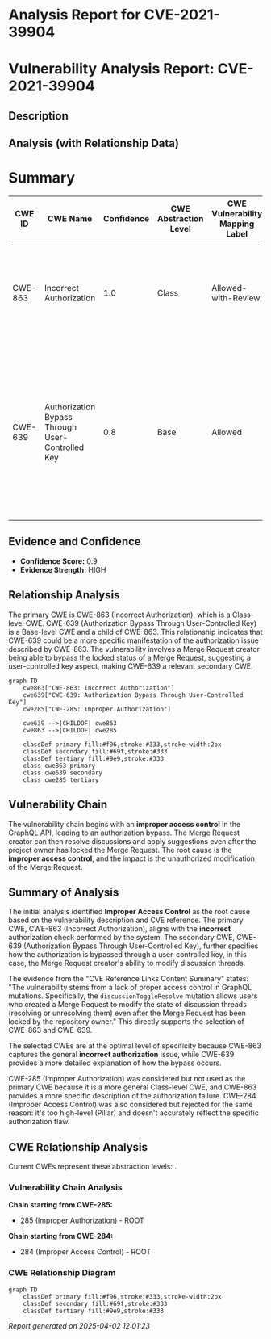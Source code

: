 # Analysis Report for CVE-2021-39904

# Vulnerability Analysis Report: CVE-2021-39904

## Description



## Analysis (with Relationship Data)

# Summary
| CWE ID | CWE Name | Confidence | CWE Abstraction Level | CWE Vulnerability Mapping Label | CWE-Vulnerability Mapping Notes |
|---|---|---|---|---|---|
| CWE-863 | Incorrect Authorization | 1.0 | Class | Allowed-with-Review | Primary CWE. The program performs an authorization check, but it does not correctly perform the check. |
| CWE-639 | Authorization Bypass Through User-Controlled Key | 0.8 | Base | Allowed | Secondary CWE. The system's authorization functionality does not prevent one user from gaining access to another user's data or record by modifying the key value identifying the data. |

## Evidence and Confidence

*   **Confidence Score:** 0.9
*   **Evidence Strength:** HIGH

## Relationship Analysis
The primary CWE is CWE-863 (Incorrect Authorization), which is a Class-level CWE. CWE-639 (Authorization Bypass Through User-Controlled Key) is a Base-level CWE and a child of CWE-863. This relationship indicates that CWE-639 could be a more specific manifestation of the authorization issue described by CWE-863. The vulnerability involves a Merge Request creator being able to bypass the locked status of a Merge Request, suggesting a user-controlled key aspect, making CWE-639 a relevant secondary CWE.

```mermaid
graph TD
    cwe863["CWE-863: Incorrect Authorization"]
    cwe639["CWE-639: Authorization Bypass Through User-Controlled Key"]
    cwe285["CWE-285: Improper Authorization"]

    cwe639 -->|CHILDOF| cwe863
    cwe863 -->|CHILDOF| cwe285

    classDef primary fill:#f96,stroke:#333,stroke-width:2px
    classDef secondary fill:#69f,stroke:#333
    classDef tertiary fill:#9e9,stroke:#333
    class cwe863 primary
    class cwe639 secondary
    class cwe285 tertiary
```

## Vulnerability Chain
The vulnerability chain begins with an **improper access control** in the GraphQL API, leading to an authorization bypass. The Merge Request creator can then resolve discussions and apply suggestions even after the project owner has locked the Merge Request. The root cause is the **improper access control**, and the impact is the unauthorized modification of the Merge Request.

## Summary of Analysis
The initial analysis identified **Improper Access Control** as the root cause based on the vulnerability description and CVE reference. The primary CWE, CWE-863 (Incorrect Authorization), aligns with the **incorrect** authorization check performed by the system. The secondary CWE, CWE-639 (Authorization Bypass Through User-Controlled Key), further specifies how the authorization is bypassed through a user-controlled key, in this case, the Merge Request creator's ability to modify discussion threads.

The evidence from the "CVE Reference Links Content Summary" states: "The vulnerability stems from a lack of proper access control in GraphQL mutations. Specifically, the `discussionToggleResolve` mutation allows users who created a Merge Request to modify the state of discussion threads (resolving or unresolving them) even after the Merge Request has been locked by the repository owner." This directly supports the selection of CWE-863 and CWE-639.

The selected CWEs are at the optimal level of specificity because CWE-863 captures the general **incorrect authorization** issue, while CWE-639 provides a more detailed explanation of how the bypass occurs.

CWE-285 (Improper Authorization) was considered but not used as the primary CWE because it is a more general Class-level CWE, and CWE-863 provides a more specific description of the authorization failure. CWE-284 (Improper Access Control) was also considered but rejected for the same reason: it's too high-level (Pillar) and doesn't accurately reflect the specific authorization flaw.


## CWE Relationship Analysis

Current CWEs represent these abstraction levels: .


### Vulnerability Chain Analysis

**Chain starting from CWE-285:**
- 285 (Improper Authorization) - ROOT


**Chain starting from CWE-284:**
- 284 (Improper Access Control) - ROOT



### CWE Relationship Diagram

```mermaid
graph TD
    classDef primary fill:#f96,stroke:#333,stroke-width:2px
    classDef secondary fill:#69f,stroke:#333
    classDef tertiary fill:#9e9,stroke:#333
```



*Report generated on 2025-04-02 12:01:23*
